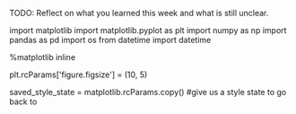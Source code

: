TODO: Reflect on what you learned this week and what is still unclear.

import matplotlib
import matplotlib.pyplot as plt
import numpy as np
import pandas as pd
import os
from datetime import datetime

%matplotlib inline

plt.rcParams['figure.figsize'] = (10, 5)

saved_style_state = matplotlib.rcParams.copy() #give us a style state to go back to
